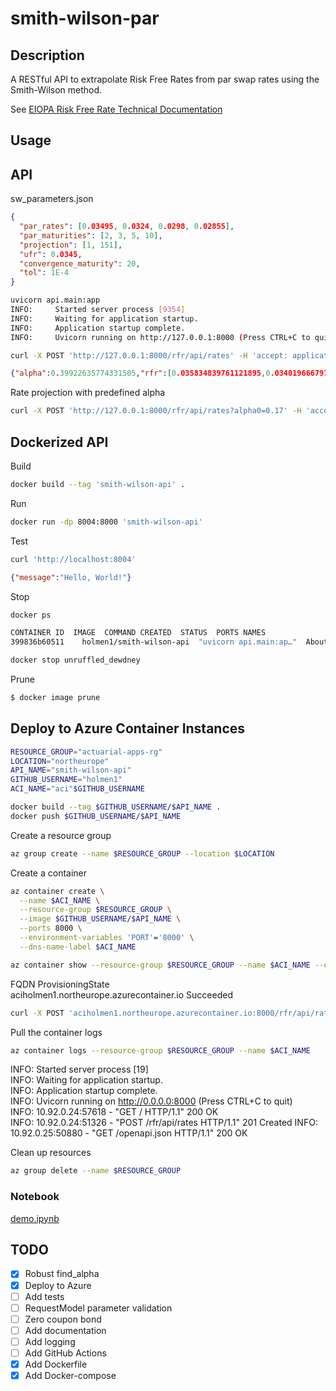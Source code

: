 # smith-wilson-par

## Description
 
A RESTful API to extrapolate Risk Free Rates from par swap rates using
the Smith-Wilson method.


See [EIOPA Risk Free Rate Technical Documentation](https://www.eiopa.europa.eu/system/files/2022-12/eiopa-bos-2022-547-new-rfr-technical-documentation.pdf)

## Usage

## API

sw_parameters.json
```json
{
  "par_rates": [0.03495, 0.0324, 0.0298, 0.02855],
  "par_maturities": [2, 3, 5, 10],
  "projection": [1, 151],
  "ufr": 0.0345,
  "convergence_maturity": 20,
  "tol": 1E-4
}
```


```bash
uvicorn api.main:app
INFO:     Started server process [9354]
INFO:     Waiting for application startup.
INFO:     Application startup complete.
INFO:     Uvicorn running on http://127.0.0.1:8000 (Press CTRL+C to quit)
````

```bash
curl -X POST 'http://127.0.0.1:8000/rfr/api/rates' -H 'accept: application/json' -H 'Content-Type: application/json' -d @./Data/sw_parameters.json
```

```json
{"alpha":0.39922635774331505,"rfr":[0.035834839761121895,0.03401966679727653,0.031544539162605245,..., 0.03392432779538157,0.03392816454917802],"price":[1.0,0.9949057833655796,0.9898401220563251,0.984810806107...]}
```

Rate projection with predefined alpha
```bash
curl -X POST 'http://127.0.0.1:8000/rfr/api/rates?alpha0=0.17' -H 'accept: application/json' -H 'Content-Type: application/json' -d @./Data/sw_parameters.json
```

## Dockerized API

Build
```bash
docker build --tag 'smith-wilson-api' .
```
Run
```bash
docker run -dp 8004:8000 'smith-wilson-api'
```
Test
```bash
curl 'http://localhost:8004'
```
```json
{"message":"Hello, World!"}
```
Stop
```bash
docker ps
```
```bash
CONTAINER ID  IMAGE  COMMAND CREATED  STATUS  PORTS NAMES  
399836b60511    holmen1/smith-wilson-api  "uvicorn api.main:ap…"  About a minute ago   Up About a minute  0.0.0.0:8004->8000/tcp, :::8004->8000/tcp unruffled_dewdney
```

```bash
docker stop unruffled_dewdney
```

Prune
```bash
$ docker image prune
```

## Deploy to Azure Container Instances

```bash
RESOURCE_GROUP="actuarial-apps-rg"
LOCATION="northeurope"
API_NAME="smith-wilson-api"
GITHUB_USERNAME="holmen1"
ACI_NAME="aci"$GITHUB_USERNAME
```

```bash
docker build --tag $GITHUB_USERNAME/$API_NAME .  
docker push $GITHUB_USERNAME/$API_NAME
```

Create a resource group
```bash
az group create --name $RESOURCE_GROUP --location $LOCATION
```

Create a container
```bash
az container create \
  --name $ACI_NAME \
  --resource-group $RESOURCE_GROUP \
  --image $GITHUB_USERNAME/$API_NAME \
  --ports 8000 \
  --environment-variables 'PORT'='8000' \
  --dns-name-label $ACI_NAME
```

```bash
az container show --resource-group $RESOURCE_GROUP --name $ACI_NAME --query "{FQDN:ipAddress.fqdn,ProvisioningState:provisioningState}" --out table
````
FQDN  ProvisioningState  
aciholmen1.northeurope.azurecontainer.io  Succeeded

```bash
curl -X POST 'aciholmen1.northeurope.azurecontainer.io:8000/rfr/api/rates' -H 'acceptn/json' -H 'Content-Type: application/json' -d @./Data/sw_parameters.json
```


Pull the container logs
```bash
az container logs --resource-group $RESOURCE_GROUP --name $ACI_NAME
```
INFO:     Started server process [19]  
INFO:     Waiting for application startup.  
INFO:     Application startup complete.  
INFO:     Uvicorn running on http://0.0.0.0:8000 (Press CTRL+C to quit)  
INFO:     10.92.0.24:57618 - "GET / HTTP/1.1" 200 OK  
INFO:     10.92.0.24:51326 - "POST /rfr/api/rates HTTP/1.1" 201 Created
INFO:     10.92.0.25:50880 - "GET /openapi.json HTTP/1.1" 200 OK


Clean up resources
```bash
az group delete --name $RESOURCE_GROUP
```

### Notebook
[demo.ipynb](https://github.com/holmen1/smith-wilson-par/blob/master/smith-wilson-par/demo.ipynb)


## TODO

* [x] Robust find_alpha
* [x] Deploy to Azure
* [ ] Add tests
* [ ] RequestModel parameter validation
* [ ] Zero coupon bond
* [ ] Add documentation
* [ ] Add logging
* [ ] Add GitHub Actions
* [x] Add Dockerfile
* [x] Add Docker-compose
